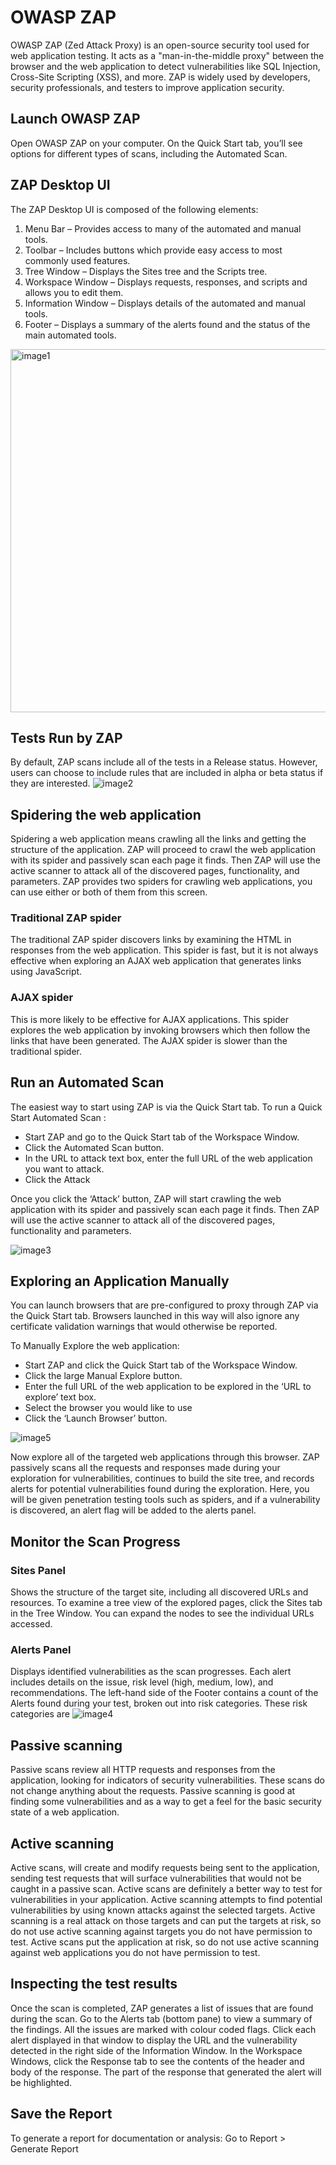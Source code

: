 # OWASP ZAP
OWASP ZAP (Zed Attack Proxy) is an open-source security tool used for web application testing. It acts as a "man-in-the-middle proxy" between the browser and the web application to detect vulnerabilities like SQL Injection, Cross-Site Scripting (XSS), and more. ZAP is widely used by developers, security professionals, and testers to improve application security.

## Launch OWASP ZAP
Open OWASP ZAP on your computer. On the Quick Start tab, you’ll see options for different types of scans, including the Automated Scan.

## ZAP Desktop UI
The ZAP Desktop UI is composed of the following elements:
1. Menu Bar – Provides access to many of the automated and manual tools.
2. Toolbar – Includes buttons which provide easy access to most commonly used features.
3. Tree Window – Displays the Sites tree and the Scripts tree.
4. Workspace Window – Displays requests, responses, and scripts and allows you to edit them.
5. Information Window – Displays details of the automated and manual tools.
6. Footer – Displays a summary of the alerts found and the status of the main automated tools.

<img width="581" alt="image1" src="https://github.com/user-attachments/assets/9e3eb0ff-2e47-4d23-ba4b-966699f40cd3" />

## Tests Run by ZAP
By default, ZAP scans include all of the tests in a Release status. However, users can choose to include rules that are included in alpha or beta status if they are interested.
![image2](https://github.com/user-attachments/assets/ccd61130-f4ca-4b2b-9def-3429d76dc8fd)

## Spidering the web application
Spidering a web application means crawling all the links and getting the structure of the application. ZAP will proceed to crawl the web application with its spider and passively scan each page it finds. Then ZAP will use the active scanner to attack all of the discovered pages, functionality, and parameters. ZAP provides two spiders for crawling web applications, you can use either or both of them from this screen.

### Traditional ZAP spider
The traditional ZAP spider discovers links by examining the HTML in responses from the web application. This spider is fast, but it is not always effective when exploring an AJAX web application that generates links using JavaScript.

### AJAX spider
This is more likely to be effective for AJAX applications. This spider explores the web application by invoking browsers which then follow the links that have been generated. The AJAX spider is slower than the traditional spider.

## Run an Automated Scan
The easiest way to start using ZAP is via the Quick Start tab. To run a Quick Start Automated Scan :
* Start ZAP and go to the Quick Start tab of the Workspace Window.
* Click the Automated Scan button.
* In the URL to attack text box, enter the full URL of the web application you want to attack.
* Click the Attack

Once you click the ‘Attack’ button, ZAP will start crawling the web application with its spider and passively scan each page it finds. Then ZAP will use the active scanner to attack all of the discovered pages, functionality and parameters.

![image3](https://github.com/user-attachments/assets/05d3006f-8e4c-4ffb-88e0-45fde74d817e)

## Exploring an Application Manually 
You can launch browsers that are pre-configured to proxy through ZAP via the Quick Start tab. Browsers launched in this way will also ignore any certificate validation warnings that would otherwise be reported.

To Manually Explore the web application:
* Start ZAP and click the Quick Start tab of the Workspace Window.
* Click the large Manual Explore button.
* Enter the full URL of the web application to be explored in the ‘URL to explore’ text box.
* Select the browser you would like to use
* Click the ‘Launch Browser’ button. 

![image5](https://github.com/user-attachments/assets/9324f3a4-4b75-43b7-860b-7436ce342ae3)

Now explore all of the targeted web applications through this browser. ZAP passively scans all the requests and responses made during your exploration for vulnerabilities, continues to build the site tree, and records alerts for potential vulnerabilities found during the exploration. Here, you will be given penetration testing tools such as spiders, and if a vulnerability is discovered, an alert flag will be added to the alerts panel.

## Monitor the Scan Progress
### Sites Panel
Shows the structure of the target site, including all discovered URLs and resources. To examine a tree view of the explored pages, click the Sites tab in the Tree Window. You can expand the nodes to see the individual URLs accessed.

### Alerts Panel
Displays identified vulnerabilities as the scan progresses. Each alert includes details on the issue, risk level (high, medium, low), and recommendations. The left-hand side of the Footer contains a count of the Alerts found during your test, broken out into risk categories. These risk categories are
![image4](https://github.com/user-attachments/assets/a8897b70-674c-4fc1-b556-57767a11265d)

## Passive scanning
Passive scans review all HTTP requests and responses from the application, looking for indicators of security vulnerabilities. These scans do not change anything about the requests. Passive scanning is good at finding some vulnerabilities and as a way to get a feel for the basic security state of a web application.

## Active scanning
Active scans, will create and modify requests being sent to the application, sending test requests that will surface vulnerabilities that would not be caught in a passive scan. Active scans are definitely a better way to test for vulnerabilities in your application. Active scanning attempts to find potential vulnerabilities by using known attacks against the selected targets. Active scanning is a real attack on those targets and can put the targets at risk, so do not use active scanning against targets you do not have permission to test. Active scans put the application at risk, so do not use active scanning against web applications you do not have permission to test.

## Inspecting the test results
Once the scan is completed, ZAP generates a list of issues that are found during the scan. Go to the Alerts tab (bottom pane) to view a summary of the findings. All the issues are marked with colour coded flags. Click each alert displayed in that window to display the URL and the vulnerability detected in the right side of the Information Window. In the Workspace Windows, click the Response tab to see the contents of the header and body of the response. The part of the response that generated the alert will be highlighted.

## Save the Report
To generate a report for documentation or analysis:
Go to Report > Generate Report












